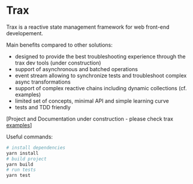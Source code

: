 
# Trax

Trax is a reactive state management framework for web front-end developement.

Main benefits compared to other solutions:
- designed to provide the best troubleshooting experience through the trax dev tools (under construction)
- support of asynchronous and batched operations
- event stream allowing to synchronize tests and troubleshoot complex async transformations
- support of complex reactive chains including dynamic collections (cf. examples)
- limited set of concepts, minimal API and simple learning curve
- tests and TDD friendly

[Project and Documentation under construction - please check trax [examples]]

Useful commands:
```bash
# install dependencies
yarn install
# build project
yarn build
# run tests
yarn test
```


[examples]: https://github.com/traxjs/trax/tree/main/packages/examples



